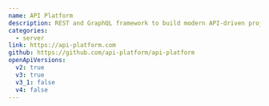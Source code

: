 ```yaml
---
name: API Platform
description: REST and GraphQL framework to build modern API-driven projects
categories:
  - server
link: https://api-platform.com
github: https://github.com/api-platform/api-platform
openApiVersions:
  v2: true
  v3: true
  v3_1: false
  v4: false
---
```

